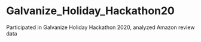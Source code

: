 # Galvanize_Holiday_Hackathon20
Participated in Galvanize Holiday Hackathon 2020, analyzed Amazon review data
